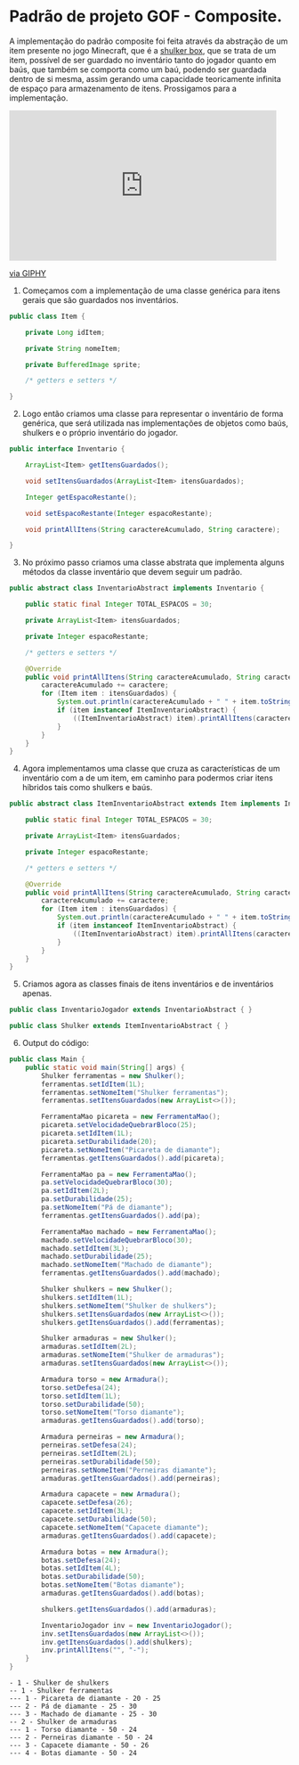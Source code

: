 # Padrão de projeto GOF - Composite.

A implementação do padrão composite foi feita através da abstração de um item presente no jogo Minecraft, que é
a [shulker box](https://minecraft.fandom.com/pt/wiki/Caixa_de_shulker), que se trata de um item, possível de ser
guardado no inventário tanto do jogador quanto em baús, que também se comporta como um baú, podendo ser guardada dentro
de si mesma, assim gerando uma capacidade teoricamente infinita de espaço para armazenamento de itens. Prossigamos para
a implementação.

<iframe src="https://giphy.com/embed/MY1KAimvtdYoWyzmGO" width="480" height="270" frameBorder="0" class="giphy-embed" allowFullScreen></iframe><p><a href="https://giphy.com/gifs/MY1KAimvtdYoWyzmGO">via GIPHY</a></p>

1. Começamos com a implementação de uma classe genérica para itens gerais que são guardados nos inventários.

```java
public class Item {

    private Long idItem;

    private String nomeItem;

    private BufferedImage sprite;

    /* getters e setters */

}
```

2. Logo então criamos uma classe para representar o inventário de forma genérica, que será utilizada nas implementações
   de objetos como baús, shulkers e o próprio inventário do jogador.

```java
public interface Inventario {

    ArrayList<Item> getItensGuardados();

    void setItensGuardados(ArrayList<Item> itensGuardados);

    Integer getEspacoRestante();

    void setEspacoRestante(Integer espacoRestante);

    void printAllItens(String caractereAcumulado, String caractere);

}
```

3. No próximo passo criamos uma classe abstrata que implementa alguns métodos da classe inventário que devem seguir um
   padrão.

```java
public abstract class InventarioAbstract implements Inventario {

    public static final Integer TOTAL_ESPACOS = 30;

    private ArrayList<Item> itensGuardados;

    private Integer espacoRestante;

    /* getters e setters */

    @Override
    public void printAllItens(String caractereAcumulado, String caractere) {
        caractereAcumulado += caractere;
        for (Item item : itensGuardados) {
            System.out.println(caractereAcumulado + " " + item.toString());
            if (item instanceof ItemInventarioAbstract) {
                ((ItemInventarioAbstract) item).printAllItens(caractereAcumulado, caractere);
            }
        }
    }
}
```

4. Agora implementamos uma classe que cruza as características de um inventário com a de um item, em caminho para
   podermos criar itens híbridos tais como shulkers e baús.

```java
public abstract class ItemInventarioAbstract extends Item implements Inventario {

    public static final Integer TOTAL_ESPACOS = 30;

    private ArrayList<Item> itensGuardados;

    private Integer espacoRestante;

    /* getters e setters */

    @Override
    public void printAllItens(String caractereAcumulado, String caractere) {
        caractereAcumulado += caractere;
        for (Item item : itensGuardados) {
            System.out.println(caractereAcumulado + " " + item.toString());
            if (item instanceof ItemInventarioAbstract) {
                ((ItemInventarioAbstract) item).printAllItens(caractereAcumulado, caractere);
            }
        }
    }
}
```

5. Criamos agora as classes finais de itens inventários e de inventários apenas.

```java
public class InventarioJogador extends InventarioAbstract { }

public class Shulker extends ItemInventarioAbstract { }
```

6. Output do código:

```java
public class Main {
    public static void main(String[] args) {
        Shulker ferramentas = new Shulker();
        ferramentas.setIdItem(1L);
        ferramentas.setNomeItem("Shulker ferramentas");
        ferramentas.setItensGuardados(new ArrayList<>());

        FerramentaMao picareta = new FerramentaMao();
        picareta.setVelocidadeQuebrarBloco(25);
        picareta.setIdItem(1L);
        picareta.setDurabilidade(20);
        picareta.setNomeItem("Picareta de diamante");
        ferramentas.getItensGuardados().add(picareta);

        FerramentaMao pa = new FerramentaMao();
        pa.setVelocidadeQuebrarBloco(30);
        pa.setIdItem(2L);
        pa.setDurabilidade(25);
        pa.setNomeItem("Pá de diamante");
        ferramentas.getItensGuardados().add(pa);

        FerramentaMao machado = new FerramentaMao();
        machado.setVelocidadeQuebrarBloco(30);
        machado.setIdItem(3L);
        machado.setDurabilidade(25);
        machado.setNomeItem("Machado de diamante");
        ferramentas.getItensGuardados().add(machado);

        Shulker shulkers = new Shulker();
        shulkers.setIdItem(1L);
        shulkers.setNomeItem("Shulker de shulkers");
        shulkers.setItensGuardados(new ArrayList<>());
        shulkers.getItensGuardados().add(ferramentas);

        Shulker armaduras = new Shulker();
        armaduras.setIdItem(2L);
        armaduras.setNomeItem("Shulker de armaduras");
        armaduras.setItensGuardados(new ArrayList<>());

        Armadura torso = new Armadura();
        torso.setDefesa(24);
        torso.setIdItem(1L);
        torso.setDurabilidade(50);
        torso.setNomeItem("Torso diamante");
        armaduras.getItensGuardados().add(torso);

        Armadura perneiras = new Armadura();
        perneiras.setDefesa(24);
        perneiras.setIdItem(2L);
        perneiras.setDurabilidade(50);
        perneiras.setNomeItem("Perneiras diamante");
        armaduras.getItensGuardados().add(perneiras);

        Armadura capacete = new Armadura();
        capacete.setDefesa(26);
        capacete.setIdItem(3L);
        capacete.setDurabilidade(50);
        capacete.setNomeItem("Capacete diamante");
        armaduras.getItensGuardados().add(capacete);

        Armadura botas = new Armadura();
        botas.setDefesa(24);
        botas.setIdItem(4L);
        botas.setDurabilidade(50);
        botas.setNomeItem("Botas diamante");
        armaduras.getItensGuardados().add(botas);

        shulkers.getItensGuardados().add(armaduras);

        InventarioJogador inv = new InventarioJogador();
        inv.setItensGuardados(new ArrayList<>());
        inv.getItensGuardados().add(shulkers);
        inv.printAllItens("", "-");
    }
}
```

```
- 1 - Shulker de shulkers
-- 1 - Shulker ferramentas
--- 1 - Picareta de diamante - 20 - 25
--- 2 - Pá de diamante - 25 - 30
--- 3 - Machado de diamante - 25 - 30
-- 2 - Shulker de armaduras
--- 1 - Torso diamante - 50 - 24
--- 2 - Perneiras diamante - 50 - 24
--- 3 - Capacete diamante - 50 - 26
--- 4 - Botas diamante - 50 - 24
```
